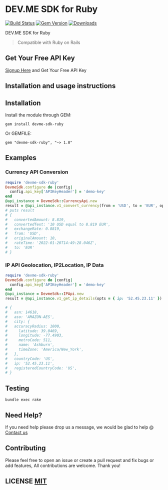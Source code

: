 # DEV.ME SDK for Ruby

[![Build Status](https://github.com/devmehq/devme-sdk-ruby/actions/workflows/ci.yml/badge.svg)](https://github.com/devmehq/devme-sdk-ruby/actions/workflows/ci.yml)
[![Gem Version](https://img.shields.io/gem/v/devme-sdk-ruby)](https://rubygems.org/gems/devme-sdk-ruby)
[![Downloads](https://img.shields.io/gem/dt/devme-sdk-ruby)](https://rubygems.org/gems/devme-sdk-ruby)

DEV.ME SDK for Ruby

> Compatible with Ruby on Rails

## Get Your Free API Key

[Signup Here](https://dev.me/signup) and Get Your Free API Key

## Installation and usage instructions

## Installation

Install the module through GEM:

```shell
gem install devme-sdk-ruby
```

Or GEMFILE:

```shell
gem "devme-sdk-ruby", "~> 1.0"
```

## Examples

### Currency API Conversion

```ruby
require 'devme-sdk-ruby'
DevmeSdk.configure do |config|
  config.api_key['APIKeyHeader'] = 'demo-key'
end
@api_instance = DevmeSdk::CurrencyApi.new
result = @api_instance.v1_convert_currency(from = 'USD', to = 'EUR', opts = { amount: 10 })
# puts result
# {
#   convertedAmount: 8.819,
#   convertedText: '10 USD equal to 8.819 EUR',
#   exchangeRate: 0.8819,
#   from: 'USD',
#   originalAmount: 10,
#   rateTime: '2022-01-20T14:49:28.046Z',
#   to: 'EUR'
# }
```

### IP API Geolocation, IP2Location, IP Data

```ruby
require 'devme-sdk-ruby'
DevmeSdk.configure do |config|
  config.api_key['APIKeyHeader'] = 'demo-key'
end
@api_instance = DevmeSdk::IPApi.new
result = @api_instance.v1_get_ip_details(opts = { ip: '52.45.23.11' })

# {
#   asn: 14618,
#   aso: 'AMAZON-AES',
#   city: {
#   accuracyRadius: 1000,
#     latitude: 39.0469,
#     longitude: -77.4903,
#     metroCode: 511,
#     name: 'Ashburn',
#     timeZone: 'America/New_York',
#   },
#   countryCode: 'US',
#   ip: '52.45.23.11',
#   registeredCountryCode: 'US',
# }

```

## Testing

```shell
bundle exec rake
```

## Need Help?

If you need help please drop us a message, we would be glad to help @ [Contact us](http://dev.me/contact-us)

## Contributing

Please feel free to open an issue or create a pull request and fix bugs or add features, All contributions are welcome.
Thank you!

## LICENSE [MIT](LICENSE.md)
